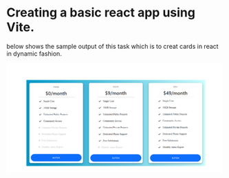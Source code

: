 # Creating a basic react app using Vite.

below shows the sample output of this task which is to creat cards in react in dynamic fashion.

![alt text](image-1.png)